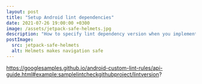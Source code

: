 ```yaml
---
layout: post
title: "Setup Android lint dependencies"
date: 2021-07-26 19:00:00 +0300
image: /assets/jetpack-safe-helmets.jpg
description: "How to specify lint dependency version when you implement a custom lint rule for Android project."
postImage:
  src: jetpack-safe-helmets
  alt: Helmets makes navigation safe
---
```



https://googlesamples.github.io/android-custom-lint-rules/api-guide.html#example:samplelintcheckgithubproject/lintversion?

